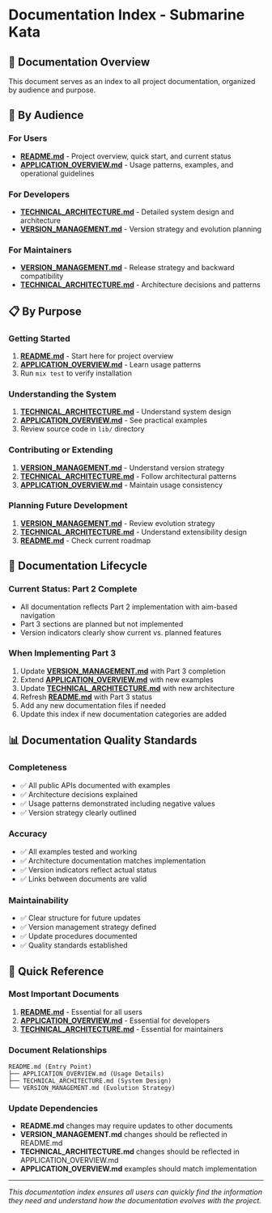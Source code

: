 # Documentation Index - Submarine Kata

## 📖 Documentation Overview

This document serves as an index to all project documentation, organized by audience and purpose.

## 🎯 By Audience

### For Users
- **[README.md](./README.md)** - Project overview, quick start, and current status
- **[APPLICATION_OVERVIEW.md](./APPLICATION_OVERVIEW.md)** - Usage patterns, examples, and operational guidelines

### For Developers
- **[TECHNICAL_ARCHITECTURE.md](./TECHNICAL_ARCHITECTURE.md)** - Detailed system design and architecture
- **[VERSION_MANAGEMENT.md](./VERSION_MANAGEMENT.md)** - Version strategy and evolution planning

### For Maintainers
- **[VERSION_MANAGEMENT.md](./VERSION_MANAGEMENT.md)** - Release strategy and backward compatibility
- **[TECHNICAL_ARCHITECTURE.md](./TECHNICAL_ARCHITECTURE.md)** - Architecture decisions and patterns

## 📋 By Purpose

### Getting Started
1. **[README.md](./README.md)** - Start here for project overview
2. **[APPLICATION_OVERVIEW.md](./APPLICATION_OVERVIEW.md)** - Learn usage patterns
3. Run `mix test` to verify installation

### Understanding the System
1. **[TECHNICAL_ARCHITECTURE.md](./TECHNICAL_ARCHITECTURE.md)** - Understand system design
2. **[APPLICATION_OVERVIEW.md](./APPLICATION_OVERVIEW.md)** - See practical examples
3. Review source code in `lib/` directory

### Contributing or Extending
1. **[VERSION_MANAGEMENT.md](./VERSION_MANAGEMENT.md)** - Understand version strategy
2. **[TECHNICAL_ARCHITECTURE.md](./TECHNICAL_ARCHITECTURE.md)** - Follow architectural patterns
3. **[APPLICATION_OVERVIEW.md](./APPLICATION_OVERVIEW.md)** - Maintain usage consistency

### Planning Future Development
1. **[VERSION_MANAGEMENT.md](./VERSION_MANAGEMENT.md)** - Review evolution strategy
2. **[TECHNICAL_ARCHITECTURE.md](./TECHNICAL_ARCHITECTURE.md)** - Understand extensibility design
3. **[README.md](./README.md)** - Check current roadmap

## 🔄 Documentation Lifecycle

### Current Status: Part 2 Complete
- All documentation reflects Part 2 implementation with aim-based navigation
- Part 3 sections are planned but not implemented
- Version indicators clearly show current vs. planned features

### When Implementing Part 3
1. Update **[VERSION_MANAGEMENT.md](./VERSION_MANAGEMENT.md)** with Part 3 completion
2. Extend **[APPLICATION_OVERVIEW.md](./APPLICATION_OVERVIEW.md)** with new examples
3. Update **[TECHNICAL_ARCHITECTURE.md](./TECHNICAL_ARCHITECTURE.md)** with new architecture
4. Refresh **[README.md](./README.md)** with Part 3 status
5. Add any new documentation files if needed
6. Update this index if new documentation categories are added

## 📊 Documentation Quality Standards

### Completeness
- ✅ All public APIs documented with examples
- ✅ Architecture decisions explained
- ✅ Usage patterns demonstrated including negative values
- ✅ Version strategy clearly outlined

### Accuracy
- ✅ All examples tested and working
- ✅ Architecture documentation matches implementation
- ✅ Version indicators reflect actual status
- ✅ Links between documents are valid

### Maintainability
- ✅ Clear structure for future updates
- ✅ Version management strategy defined
- ✅ Update procedures documented
- ✅ Quality standards established

## 🎯 Quick Reference

### Most Important Documents
1. **[README.md](./README.md)** - Essential for all users
2. **[APPLICATION_OVERVIEW.md](./APPLICATION_OVERVIEW.md)** - Essential for developers
3. **[TECHNICAL_ARCHITECTURE.md](./TECHNICAL_ARCHITECTURE.md)** - Essential for maintainers

### Document Relationships
```
README.md (Entry Point)
├── APPLICATION_OVERVIEW.md (Usage Details)
├── TECHNICAL_ARCHITECTURE.md (System Design)
└── VERSION_MANAGEMENT.md (Evolution Strategy)
```

### Update Dependencies
- **README.md** changes may require updates to other documents
- **VERSION_MANAGEMENT.md** changes should be reflected in README.md
- **TECHNICAL_ARCHITECTURE.md** changes should be reflected in APPLICATION_OVERVIEW.md
- **APPLICATION_OVERVIEW.md** examples should match implementation

---

*This documentation index ensures all users can quickly find the information they need and understand how the documentation evolves with the project.*
